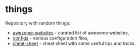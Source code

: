 # things
Repository with random things:
- [awesome-websites](awesome-websites.md) - curated list of awesome websites,
- [configs](configs) - various configuration files,
- [cheat-sheet](cheat-sheet.md) - cheat sheet with some useful tips and tricks.
